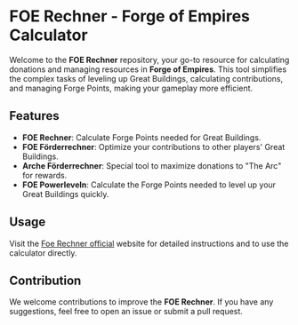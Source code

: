 # FOE Rechner - Forge of Empires Calculator

Welcome to the **FOE Rechner** repository, your go-to resource for calculating donations and managing resources in **Forge of Empires**. This tool simplifies the complex tasks of leveling up Great Buildings, calculating contributions, and managing Forge Points, making your gameplay more efficient.

## Features

- **FOE Rechner**: Calculate Forge Points needed for Great Buildings.
- **FOE Förderrechner**: Optimize your contributions to other players' Great Buildings.
- **Arche Förderrechner**: Special tool to maximize donations to "The Arc" for rewards.
- **FOE Powerleveln**: Calculate the Forge Points needed to level up your Great Buildings quickly.

## Usage

Visit the [Foe Rechner official](https://foerechnerr.de) website for detailed instructions and to use the calculator directly.

## Contribution

We welcome contributions to improve the **FOE Rechner**. If you have any suggestions, feel free to open an issue or submit a pull request.


